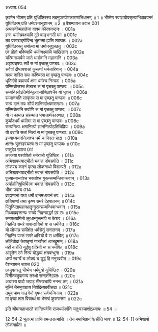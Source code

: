 अध्यायः 054

कृष्णेन भीष्मम् प्रति युधिष्ठिरस्य तदनुपसर्पणकारणाभिधानम् ॥ 1 ॥ भीष्मेण स्वाज्ञयोपसृत्याभिवादयन्तं युधिष्ठिरम् प्रति धर्मप्रश्नानुज्ञानम् ॥ 2 ॥
वैशम्पायन उवाच 	001  
अथाब्रवीन्महातेजा वाक्यं कौरवनन्दनः ।	001a  
हन्त धर्मान्प्रवक्ष्यामि दृढे वाङ्भनसी मम ॥	001c  
तव प्रसादाद्गोविन्द भूतात्मा ह्यसि शाश्वतः ।	002a  
युधिष्ठिरस्तु धर्मात्मा मां धर्माननुपृच्छतु ।	002c  
एवं प्रीतो भविष्यामि धर्मान्वक्ष्यामि चाखिलान् ॥	002e  
यस्मिन्राजर्षभे जाते धर्मात्मनि महात्मनि ।	003a  
अहृष्यन्नृषयः सर्वे स मां पृच्छतु पाण्डवः ॥	003c  
सर्वेषां दीप्तयशसां कुरूणां धर्मचारिणाम् ।	004a  
यस्य नास्ति समः कश्चित्स मां पृच्छतु पाण्डवः ॥	004c  
धृतिर्दमो ब्रह्मचर्यं क्षमा धर्मश्च नित्यदा ।	005a  
यस्मिन्नोजश्च तेजश्च स मां पृच्छतु पाण्डवः ॥	005c  
सम्बन्धिनोऽतिथीन्भृत्यान्संश्रितांश्चैव यो भृशम् ।	006a  
सम्मानयति सत्कृत्य स मां पृच्छतु पाण्डवः ॥	006c  
सत्यं दानं तपः शौर्यं शान्तिर्दाक्ष्यमसम्भ्रमः ।	007a  
यस्मिन्नेतानि सर्वाणि स मां पृच्छतु पाण्डवः ॥	007c  
यो न कामान्न संरम्भान्न भयान्नार्थकारणात् ।	008a  
कुर्यादधर्मं धर्मात्मा स मां पृच्छतु पाण्डवः ॥	008c  
सत्यनित्यः क्षमानित्यो ज्ञाननित्योऽतिथिप्रियः ।	009a  
यो ददाति सतां नित्यं स मां पृच्छतु पाण्डवः ॥	009c  
इज्याध्ययननित्यश्च धर्मे च निरतः सदा ।	010a  
क्षान्तः श्रुतरहस्यश्च स मां पृच्छतु पाण्डवः ॥	010c  
वासुदेव उवाच 	011  
लज्जया परयोपेतो धर्मराजो युधिष्ठिरः ।	011a  
अभिशापभयाद्भीतो भवन्तं नोपसर्पति ॥	011c  
लोकस्य कदनं कृत्वा लोकनाथो विशाम्पते ।	012a  
अभिशापभयाद्भीतो भवन्तं नोपसर्पति ॥	012c  
पूज्यान्मान्यांश्च भक्तांश्च गुरून्सम्बन्धिबान्धवान् ।	013a  
अर्घार्हानिषुभिर्भित्त्वा भवन्तं नोपसर्पति ॥	013c  
भीष्म उवाच 	014  
ब्राह्मणानां यथा धर्मो दानमध्ययनं तपः ।	014a  
क्षत्रियाणां तथा कृष्ण समरे देहपातनम् ॥	014c  
पितॄन्पितामहान्भ्रातॄन्गुरून्सम्बन्धिबान्धवान् ।	015a  
मिथ्याप्रवृत्तान्यः सख्ये निहन्याद्धर्म एव सः ॥	015c  
समयत्यागिनो लुब्धान्गुरूनपि च केशव ।	016a  
निहन्ति समरे पापान्क्षत्रियो यः स धर्मवित् ॥	016c  
यो लोभान्न समीक्षेत धर्मसेतुं सनातनम् ।	017a  
निहन्ति यस्तं समरे क्षत्रियो वै स धर्मवित् ॥	017c  
लोहितोदां केशतृणां गजशैलां ध्वजद्रुमाम् ।	018a  
महीं करोति युद्धेषु क्षत्रियो यः स धर्मवित् ॥	018c  
आहूतेन रणे नित्यं योद्धव्यं क्षत्रबन्धुना ।	019a  
धर्म्यं स्वर्ग्यं च लोक्यं च युद्धं हि मनुरब्रवीत् ॥	019c  
वैशम्पायन उवाच 	020  
एवमुक्तस्तु भीष्मेण धर्मपुत्रो युधिष्ठिरः ।	020a  
विनीतवदुपागम्य तस्थौ सन्दर्शनेऽग्रतः ॥	020c  
अथास्य पादौ जग्राह भीष्मश्चापि ननन्द तम् ।	021a  
मूर्ध्नि चैनमुपाघ्राय निषीदेत्यब्रवीत्तदा ॥	021c  
तमुवाचाथ गाङ्गेयो वृषभः सर्वधन्विनाम् ।	022a  
मां पृच्छ तात विस्रब्धं मा भैस्त्वं कुरुसत्तम ॥ 	022c  

इति श्रीमन्महाभारते शान्तिपर्वणि राजधर्मपर्वणि चतुःपञ्चाशोऽध्यायः ॥ 54 ॥

12-54-2 भूतात्मा प्राणिनामन्तरात्मासि । तेन ममाभिप्रायं वेत्सीति भावः ॥ 12-54-11 अभिशापो लोकगर्ह्यता ॥
